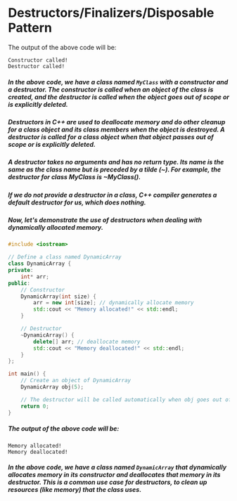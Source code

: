 # Destructors/Finalizers/Disposable Pattern
The output of the above code will be:
```
Constructor called!
Destructor called!
```
##### In the above code, we have a class named `MyClass` with a constructor and a destructor. The constructor is called when an object of the class is created, and the destructor is called when the object goes out of scope or is explicitly deleted.

##### Destructors in C++ are used to deallocate memory and do other cleanup for a class object and its class members when the object is destroyed. A destructor is called for a class object when that object passes out of scope or is explicitly deleted.

##### A destructor takes no arguments and has no return type. Its name is the same as the class name but is preceded by a tilde (~). For example, the destructor for class MyClass is ~MyClass().

##### If we do not provide a destructor in a class, C++ compiler generates a default destructor for us, which does nothing.

##### Now, let's demonstrate the use of destructors when dealing with dynamically allocated memory.

```cpp
#include <iostream>

// Define a class named DynamicArray
class DynamicArray {
private:
    int* arr;
public:
    // Constructor
    DynamicArray(int size) {
        arr = new int[size]; // dynamically allocate memory
        std::cout << "Memory allocated!" << std::endl;
    }

    // Destructor
    ~DynamicArray() {
        delete[] arr; // deallocate memory
        std::cout << "Memory deallocated!" << std::endl;
    }
};

int main() {
    // Create an object of DynamicArray
    DynamicArray obj(5);

    // The destructor will be called automatically when obj goes out of scope
    return 0;
}
```
##### The output of the above code will be:
```
Memory allocated!
Memory deallocated!
```
##### In the above code, we have a class named `DynamicArray` that dynamically allocates memory in its constructor and deallocates that memory in its destructor. This is a common use case for destructors, to clean up resources (like memory) that the class uses.